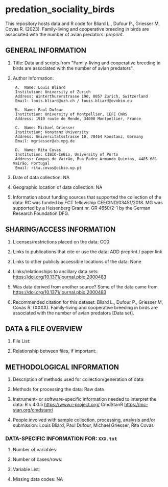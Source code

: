 # predation_sociality_birds

This repository hosts data and R code for Bliard L., Dufour P., Griesser M, Covas R. (2023). Family-living and cooperative breeding in birds are associated with the number of avian predators. *preprint*. 


## GENERAL INFORMATION

1. Title: Data and scripts from "Family-living and cooperative breeding in birds are associated with the number of avian predators".

2. Author Information:
	
        A.  Name: Louis Bliard
		Institution: University of Zurich
		Address: Winterthurerstrasse 190, 8057 Zurich, Switzerland
		Email: louis.bliard@uzh.ch / louis.bliard@evobio.eu
	
        B.  Name: Paul Dufour
		Institution: University of Montpellier, CEFE CNRS
		Address: 1919 route de Mende, 34090 Montpellier, France
	
        C.  Name: Michael Griesser
		Institution: Konstanz University
		Address: Universitätsstrasse 10, 78464 Konstanz, Germany
		Email: mgriesser@ab.mpg.de
    
        D.  Name: Rita Covas
		Institution: CIBIO-InBio, University of Porto
		Address: Campus de Vairão, Rua Padre Armando Quintas, 4485-661 Vairão, Portugal
		Email: rita.covas@cibio.up.pt
    
3. Date of data collection: NA

4. Geographic location of data collection: NA

5. Information about funding sources that supported the collection of the data: RC was funded by FCT fellowship CEECIND/03451/2018. MG was supported by a Heisenberg Grant nr. GR 4650/2-1 by the German Research Foundation DFG.


## SHARING/ACCESS INFORMATION

1. Licenses/restrictions placed on the data: CC0

2. Links to publications that cite or use the data: ADD preprint / paper link

3. Links to other publicly accessible locations of the data: None

4. Links/relationships to ancillary data sets: https://doi.org/10.1371/journal.pbio.2000483

5. Was data derived from another source? Some of the data came from https://doi.org/10.1371/journal.pbio.2000483

6. Recommended citation for this dataset: Bliard L., Dufour P., Griesser M, Covas R. (XXXX). Family-living and cooperative breeding in birds are associated with the number of avian predators [Data set].



## DATA & FILE OVERVIEW

1. File List: 

2. Relationship between files, if important: 



## METHODOLOGICAL INFORMATION

1. Description of methods used for collection/generation of data: 

2. Methods for processing the data: Raw data

3. Instrument- or software-specific information needed to interpret the data: 
R v.4.0.5 https://www.r-project.org/
CmdStanR https://mc-stan.org/cmdstanr/

4. People involved with sample collection, processing, analysis and/or submission: Louis Bliard, Paul Dufour, Michael Griesser, Rita Covas

### DATA-SPECIFIC INFORMATION FOR: `XXX.txt`

1. Number of variables: 

2. Number of cases/rows:

3. Variable List: 

4. Missing data codes: NA


